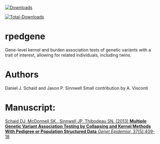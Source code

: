 [![Downloads](http://cranlogs.r-pkg.org/badges/pedgene)](https://CRAN.R-project.org/package=pedgene)

[![Total-Downloads](https://cranlogs.r-pkg.org/badges/grand-total/pedgene)](https://CRAN.R-project.org/package=pedgene)

# rpedgene

Gene-level kernel and burden association tests of genetic variants with a trait of interest, allowing for related individuals, including twins.

# Authors

Daniel J. Schaid and Jason P. Sinnwell
Small contribution by A. Visconti

# Manuscript:

[Schaid DJ, McDonnell SK., Sinnwell JP, Thibodeau SN. (2013) **Multiple Genetic Variant Association Testing by Collapsing and Kernel Methods With Pedigree or Population Structured Data** *Genet Epidemiol*, 37(5):409-18](https://www.ncbi.nlm.nih.gov/pubmed/23650101)

